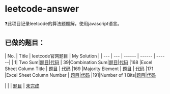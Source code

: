 # leetcode-answer
❓此项目记录leetcode的算法题题解，使用javascript语言。

## 已做的题目：
| No. | Title | leetcode官网题目 | My Solution |
| --- | --- | ------ | ------ | ------|
| 1| Two Sum|[题目](https://leetcode.com/problems/two-sum/description/)|[代码](https://github.com/thomaszhou63/leetcode-answer/blob/master/No1-Two_Sum.js)
| 39|Combination Sum|[题目](https://leetcode.com/problems/combination-sum/description/)|[代码](https://github.com/thomaszhou63/leetcode-answer/blob/master/No39-Combination_Sum.js)
|168	|Excel Sheet Column Title	|	[题目](https://leetcode.com/problems/excel-sheet-column-title/description/)		|	[代码](https://github.com/thomaszhou63/leetcode-answer/blob/master/No168.js)
|169	|Majority Element	|	[题目](https://leetcode.com/problems/majority-element/description/)		|	[代码](https://github.com/thomaszhou63/leetcode-answer/blob/master/No169-Majority_Element.js)
|171	|Excel Sheet Column Number	|	[题目](https://leetcode.com/problems/excel-sheet-column-number/description/)|[代码](https://github.com/thomaszhou63/leetcode-answer/blob/master/No171.js)
|191|Number of 1 Bits|[题目](https://leetcode.com/problems/number-of-1-bits/description/)|[代码](https://github.com/thomaszhou63/leetcode-answer/blob/master/No191-Number_of_1Bits.js)



|	|	|	[题目]()		|	[未完成](https://github.com/thomaszhou63/leetcode-answer/blob/master/)




